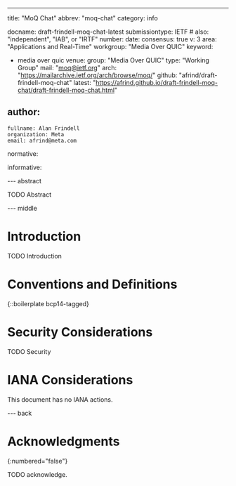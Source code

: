 ---

title: "MoQ Chat"
abbrev: "moq-chat"
category: info

docname: draft-frindell-moq-chat-latest
submissiontype: IETF  # also: "independent", "IAB", or "IRTF"
number:
date:
consensus: true
v: 3
area: "Applications and Real-Time"
workgroup: "Media Over QUIC"
keyword:
 - media over quic
venue:
  group: "Media Over QUIC"
  type: "Working Group"
  mail: "moq@ietf.org"
  arch: "https://mailarchive.ietf.org/arch/browse/moq/"
  github: "afrind/draft-frindell-moq-chat"
  latest: "https://afrind.github.io/draft-frindell-moq-chat/draft-frindell-moq-chat.html"

author:
 -
    fullname: Alan Frindell
    organization: Meta
    email: afrind@meta.com

normative:

informative:


--- abstract

TODO Abstract


--- middle

# Introduction

TODO Introduction


# Conventions and Definitions

{::boilerplate bcp14-tagged}


# Security Considerations

TODO Security


# IANA Considerations

This document has no IANA actions.


--- back

# Acknowledgments
{:numbered="false"}

TODO acknowledge.
